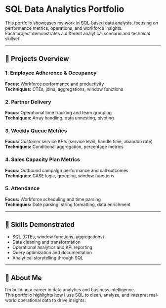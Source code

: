 # SQL Data Analytics Portfolio

This portfolio showcases my work in SQL-based data analysis, focusing on performance metrics, operations, and workforce insights.  
Each project demonstrates a different analytical scenario and technical skillset.

---

## 📂 Projects Overview

### 1. Employee Adherence & Occupancy
**Focus:** Workforce performance and productivity  
**Techniques:** CTEs, joins, aggregations, window functions  

### 2. Partner Delivery
**Focus:** Operational time tracking and team grouping  
**Techniques:** Array handling, data unnesting, pivoting  

### 3. Weekly Queue Metrics
**Focus:** Customer service KPIs (service level, handle time, abandon rate)  
**Techniques:** Conditional aggregation, percentage metrics  

### 4. Sales Capacity Plan Metrics
**Focus:** Outbound campaign performance and call outcomes  
**Techniques:** CASE logic, grouping, window functions  

### 5. Attendance
**Focus:** Workforce scheduling and time parsing  
**Techniques:** Date parsing, string formatting, data enrichment  

---

## 🧰 Skills Demonstrated
- SQL (CTEs, window functions, aggregations)
- Data cleaning and transformation
- Operational analytics and KPI reporting
- Query optimization and documentation
- Analytical storytelling through SQL

---

## 💬 About Me
I’m building a career in data analytics and business intelligence.  
This portfolio highlights how I use SQL to clean, analyze, and interpret real-world operational data to drive insights.
